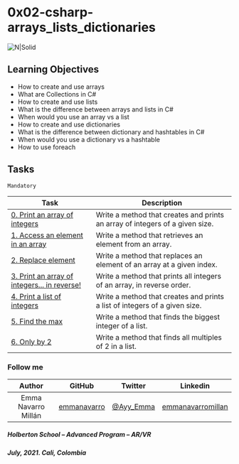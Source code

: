 # 0x02-csharp-arrays_lists_dictionaries

![N|Solid](https://upload.wikimedia.org/wikipedia/commons/thumb/4/4f/Csharp_Logo.png/245px-Csharp_Logo.png)

## Learning Objectives

* How to create and use arrays
* What are Collections in C#
* How to create and use lists
* What is the difference between arrays and lists in C#
* When would you use an array vs a list
* How to create and use dictionaries
* What is the difference between dictionary and hashtables in C#
* When would you use a dictionary vs a hashtable
* How to use foreach

## Tasks

``Mandatory``

| Task | Description |
| ------ | ------ |
| [0. Print an array of integers](0-print_array) | Write a method that creates and prints an array of integers of a given size. |
| [1. Access an element in an array](1-element_at) | Write a method that retrieves an element from an array. |
| [2. Replace element](2-replace_element) | Write a method that replaces an element of an array at a given index. |
| [3. Print an array of integers... in reverse!](3-print_array_reverse) | Write a method that prints all integers of an array, in reverse order. |
| [4. Print a list of integers](4-print_list) | Write a method that creates and prints a list of integers of a given size. |
| [5. Find the max ](5-max_integer) | Write a method that finds the biggest integer of a list. |
| [6. Only by 2](6-divisible_by_2) | Write a method that finds all multiples of 2 in a list. |

### Follow me

| Author | GitHub | Twitter | Linkedin |
| :---: | :---: | :---: | :---: |
| Emma Navarro Millán | [emmanavarro](https://github.com/emmanavarro) | [@Ayy_Emma](https://twitter.com/Ayy_Emma) | [emmanavarromillan](https://www.linkedin.com/in/emmanavarromillan) |

##### Holberton School – Advanced Program – AR/VR
##### July, 2021. Cali, Colombia

